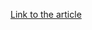 [Link to the article](https://mcafee.com/blogs/other-blogs/mcafee-labs/phishing-android-malware-targets-taxpayers-in-india/)
